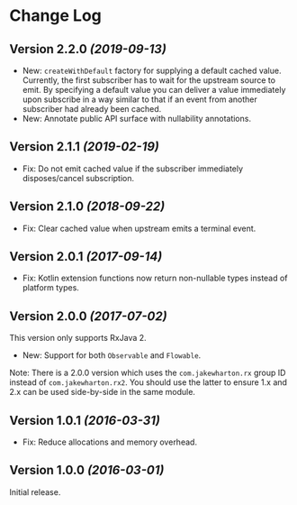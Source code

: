 Change Log
==========

Version 2.2.0 *(2019-09-13)*
----------------------------

 * New: `createWithDefault` factory for supplying a default cached value. Currently, the first
   subscriber has to wait for the upstream source to emit. By specifying a default value you can
   deliver a value immediately upon subscribe in a way similar to that if an event from another
   subscriber had already been cached.
 * New: Annotate public API surface with nullability annotations.


Version 2.1.1 *(2019-02-19)*
----------------------------

 * Fix: Do not emit cached value if the subscriber immediately disposes/cancel subscription.


Version 2.1.0 *(2018-09-22)*
----------------------------

 * Fix: Clear cached value when upstream emits a terminal event.


Version 2.0.1 *(2017-09-14)*
----------------------------

 * Fix: Kotlin extension functions now return non-nullable types instead of platform types.


Version 2.0.0 *(2017-07-02)*
----------------------------

This version only supports RxJava 2.

 * New: Support for both `Observable` and `Flowable`.

Note: There is a 2.0.0 version which uses the `com.jakewharton.rx` group ID instead of `com.jakewharton.rx2`.
You should use the latter to ensure 1.x and 2.x can be used side-by-side in the same module.


Version 1.0.1 *(2016-03-31)*
----------------------------

 * Fix: Reduce allocations and memory overhead.


Version 1.0.0 *(2016-03-01)*
----------------------------

Initial release.
